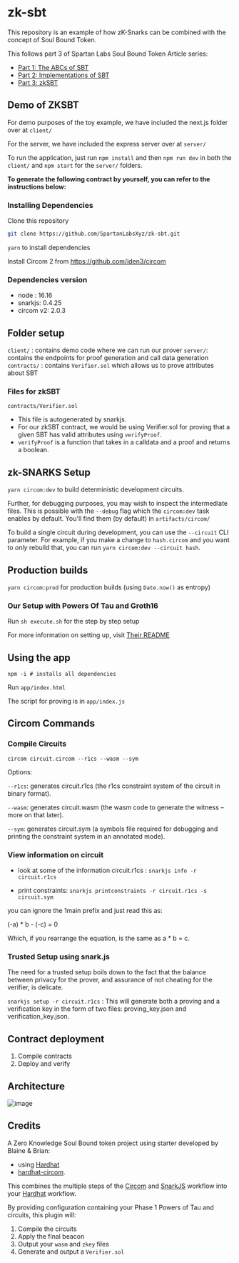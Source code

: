 # zk-sbt

This repository is an example of how zK-Snarks can be combined with the concept of Soul Bound Token.

This follows part 3 of Spartan Labs Soul Bound Token Article series:

- [Part 1: The ABCs of SBT](https://medium.com/@spartanlabs/the-construction-of-the-soul-part-1-the-abcs-of-sbt-5f7776a88479)
- [Part 2: Implementations of SBT](https://medium.com/the-spartan-group/the-construction-of-the-soul-part-2-implementations-of-sbt-4afb34e09ec8)
- [Part 3: zkSBT](https://medium.com/the-spartan-group/the-construction-of-the-soul-part-3-soulbound-token-with-zk-snark-implementation-900d808b9e79)

## Demo of ZKSBT

For demo purposes of the toy example, we have included the next.js folder over at `client/`

For the server, we have included the express server over at `server/`

To run the application, just run `npm install` and then `npm run dev` in both the `client/` and `npm start` for the `server/` folders.

**To generate the following contract by yourself, you can refer to the instructions below:**

### Installing Dependencies

Clone this repository

```sh
git clone https://github.com/SpartanLabsXyz/zk-sbt.git
```

`yarn` to install dependencies

Install Circom 2 from <https://github.com/iden3/circom>

### Dependencies version

- node : 16.16
- snarkjs: 0.4.25
- circom v2: 2.0.3

## Folder setup

`client/` : contains demo code where we can run our prover
`server/`: contains the endpoints for proof generation and call data generation
`contracts/` : contains `Verifier.sol` which allows us to prove attributes about SBT

### Files for zkSBT

`contracts/Verifier.sol`

- This file is autogenerated by snarkjs.
- For our zkSBT contract, we would be using Verifier.sol for proving that a given SBT has valid attributes using `verifyProof`.
- `verifyProof` is a function that takes in a calldata and a proof and returns a boolean.

## zk-SNARKS Setup

`yarn circom:dev` to build deterministic development circuits.

Further, for debugging purposes, you may wish to inspect the intermediate files. This is possible with the `--debug` flag which the `circom:dev` task enables by default. You'll find them (by default) in `artifacts/circom/`

To build a single circuit during development, you can use the `--circuit` CLI parameter. For example, if you make a change to `hash.circom` and you want to _only_ rebuild that, you can run `yarn circom:dev --circuit hash`.

## Production builds

`yarn circom:prod` for production builds (using `Date.now()` as entropy)

### Our Setup with Powers Of Tau and Groth16

Run `sh execute.sh` for the step by step setup

For more information on setting up, visit [Their README](https://github.com/iden3/snarkjs)

## Using the app

```
npm -i # installs all dependencies
```

Run `app/index.html`

The script for proving is in `app/index.js`

## Circom Commands

### Compile Circuits

`circom circuit.circom --r1cs --wasm --sym`

Options:

`--r1cs`: generates circuit.r1cs (the r1cs constraint system of the circuit in binary format).

`--wasm`: generates circuit.wasm (the wasm code to generate the witness – more on that later).

`--sym`: generates circuit.sym (a symbols file required for debugging and printing the constraint system in an annotated mode).

### View information on circuit

- look at some of the information circuit.r1cs : `snarkjs info -r circuit.r1cs`

- print constraints: `snarkjs printconstraints -r circuit.r1cs -s circuit.sym`

you can ignore the 1main prefix and just read this as:

(-a) * b - (-c) = 0

Which, if you rearrange the equation, is the same as a * b = c.

### Trusted Setup using snark.js

The need for a trusted setup boils down to the fact that the balance between privacy for the prover, and assurance of not cheating for the verifier, is delicate.

`snarkjs setup -r circuit.r1cs` : This will generate both a proving and a verification key in the form of two files: proving_key.json and verification_key.json.

## Contract deployment

1. Compile contracts
2. Deploy and verify

## Architecture

![image](https://user-images.githubusercontent.com/46377366/187735627-375fc143-ef85-40ff-b202-7c8a7efcf3e1.png)

## Credits

A Zero Knowledge Soul Bound token project using starter developed by Blaine & Brian:

- using [Hardhat](https://github.com/nomiclabs/hardhat)
- [hardhat-circom](https://github.com/projectsophon/hardhat-circom).

This combines the multiple steps of the [Circom](https://github.com/iden3/circom) and [SnarkJS](https://github.com/iden3/snarkjs) workflow into your [Hardhat](https://hardhat.org) workflow.

By providing configuration containing your Phase 1 Powers of Tau and circuits, this plugin will:

1. Compile the circuits
2. Apply the final beacon
3. Output your `wasm` and `zkey` files
4. Generate and output a `Verifier.sol`

